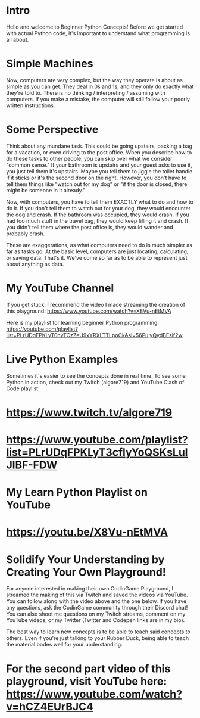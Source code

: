 # Intro

Hello and welcome to Beginner Python Concepts! Before we get started with actual Python code, it's important to understand what programming is all about.

# Simple Machines

Now, computers are very complex, but the way they operate is about as simple as you can get. They deal in 0s and 1s, and they only do exactly what they're told
to. There is no thinking / interpreting / assuming with computers. If you make a mistake, the computer will still follow your poorly written instructions. 

# Some Perspective

Think about any mundane task. This could be going upstairs, packing a bag for a vacation, or even driving to the post office. When you describe how to
do these tasks to other people, you can skip over what we consider "common sense." If your bathroom is upstairs and your guest asks to use it, you just tell them
it's upstairs. Maybe you tell them to jiggle the toilet handle if it sticks or it's the second door on the right. However, you don't have to tell them things
like "watch out for my dog" or "if the door is closed, there might be someone in it already." 

Now, with computers, you have to tell them EXACTLY what to do and how to do it. If you don't tell them to watch out for your dog, they would encounter the dog 
and crash. If the bathroom was occupied, they would crash. If you had too much stuff in the travel bag, they would keep filling it and crash. If you didn't 
tell them where the post office is, they would wander and probably crash. 

These are exaggerations, as what computers need to do is much simpler as far as tasks go. At the basic level, computers are just locating, calculating, or saving
data. That's it. We've come so far as to be able to represent just about anything as data.

# My YouTube Channel 

If you get stuck, I recommend the video I made streaming the creation of this playground: https://www.youtube.com/watch?v=X8Vu-nEtMVA

Here is my playlist for learning beginner Python programming: https://youtube.com/playlist?list=PLrUDqFPKLyT0hyTCzZeU9xYRXLTTLpoCk&si=56PujyQydBEsif2w

# Live Python Examples

Sometimes it's easier to see the concepts done in real time. To see some Python in action, check out my Twitch (algore719) and YouTube Clash of Code playlist: 
# https://www.twitch.tv/algore719
# https://www.youtube.com/playlist?list=PLrUDqFPKLyT3cflyYoQSKsLulJlBF-FDW

# My Learn Python Playlist on YouTube

# https://youtu.be/X8Vu-nEtMVA

# Solidify Your Understanding by Creating Your Own Playground!

For anyone interested in making their own CodinGame Playground, I streamed the making of this via Twitch and saved the videos via YouTube. You can follow 
along with the video above and the one below. If you have any questions, ask the CodinGame community through their Discord chat! You can also shoot me questions on my Twitch
streams, comment on my YouTube videos, or my Twitter (Twitter and Codepen links are in my bio). 

The best way to learn new concepts is to be able to teach said concepts to others. Even if you're just talking to your Rubber Duck, being able to teach the 
material bodes well for your understanding.  



# For the second part video of this playground, visit YouTube here: https://www.youtube.com/watch?v=hCZ4EUrBJC4
